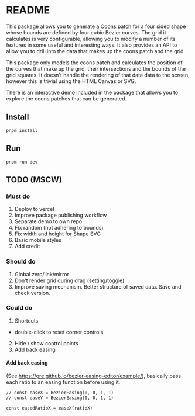 # README

This package allows you to generate a [Coons patch](https://en.wikipedia.org/wiki/Coons_patch) for a four sided shape whose bounds are defined by four cubic Bezier curves. The grid it calculates is very configurable, allowing you to modify a number of its features in some useful and interesting ways. It also provides an API to allow you to drill into the data that makes up the coons patch and the grid.

This package only models the coons patch and calculates the position of the curves that make up the grid, their intersections and the bounds of the grid squares. It doesn't handle the rendering of that data data to the screen, however this is trivial using the HTML Canvas or SVG.

There is an interactive demo included in the package that allows you to explore the coons patches that can be generated.

## Install

```
pnpm install
```

## Run

```
pnpm run dev
```

## TODO (MSCW)

### Must do

1.  Deploy to vercel
2.  Improve package publishing workflow
3.  Separate demo to own repo
4.  Fix random (not adhering to bounds)
5.  Fix width and height for Shape SVG
6.  Basic mobile styles
7.  Add credit

### Should do

1.  Global zero/link/mirror
2.  Don't render grid during drag (setting/toggle)
3.  Improve saving mechanism. Better structure of saved data. Save and check version.

### Could do

1.  Shortcuts

- double-click to reset corner controls

2.  Hide / show control points
3.  Add back easing

#### Add back easing

(See https://gre.github.io/bezier-easing-editor/example/), basically pass each ratio to an easing function before using it.

```
// const easeX = BezierEasing(0, 0, 1, 1)
// const easeY = BezierEasing(0, 0, 1, 1)

const easedRatioX = easeX(ratioX)
```
